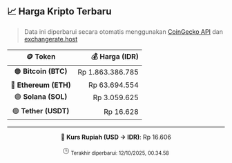 

<!-- HARGA_KRIPTO -->
## 📈 Harga Kripto Terbaru

> Data ini diperbarui secara otomatis menggunakan [CoinGecko API](https://www.coingecko.com/) dan [exchangerate.host](https://exchangerate.host/)

<div align="center">

| 🪙 Token | 💰 Harga (IDR) |
|:------:|---------------:|
| 🟠 **Bitcoin (BTC)**   | Rp 1.863.386.785 |
| 🔵 **Ethereum (ETH)**  | Rp 63.694.554 |
| 🟣 **Solana (SOL)**    | Rp 3.059.625 |
| 🟢 **Tether (USDT)**   | Rp 16.628 |

---

💱 **Kurs Rupiah (USD → IDR)**: Rp 16.606

🕒 <sub>Terakhir diperbarui: 12/10/2025, 00.34.58</sub>

</div>
<!-- /HARGA_KRIPTO -->